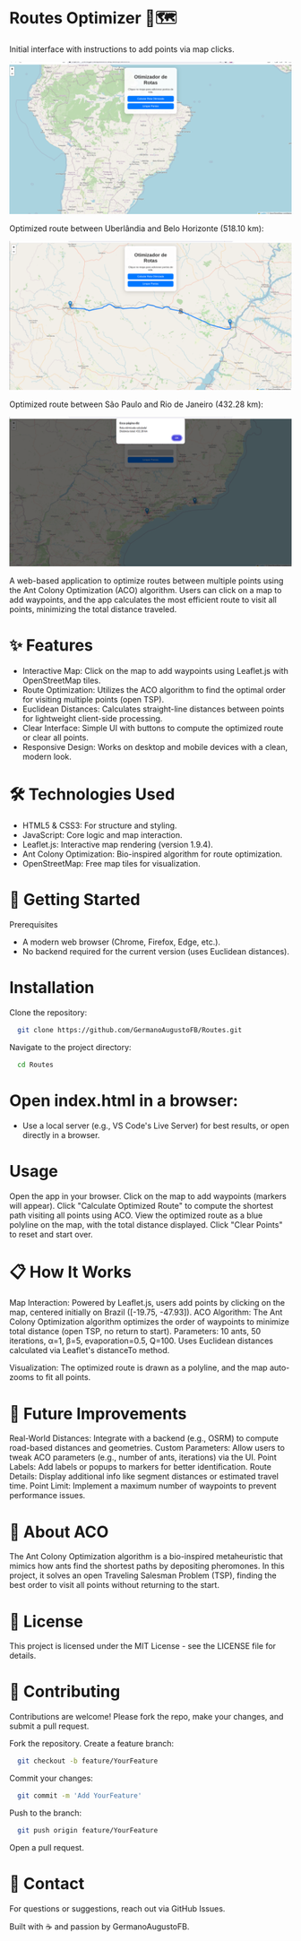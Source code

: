 # Routes Optimizer 🚗🗺️

Initial interface with instructions to add points via map clicks.

![Initial interface ](https://github.com/GermanoAugustoFB/Routes/blob/main/assets/demo2.png)

Optimized route between Uberlândia and Belo Horizonte (518.10 km):

![Optimized Route Demo](https://github.com/GermanoAugustoFB/Routes/blob/main/assets/demo1.png)

Optimized route between São Paulo and Rio de Janeiro (432.28 km):

![Optimized Route Demo](https://github.com/GermanoAugustoFB/Routes/blob/main/assets/demo3.png)

A web-based application to optimize routes between multiple points using the Ant Colony Optimization (ACO) algorithm. Users can click on a map to add waypoints, and the app calculates the most efficient route to visit all points, minimizing the total distance traveled.

# ✨ Features

  -  Interactive Map: Click on the map to add waypoints using Leaflet.js with OpenStreetMap tiles.
  -  Route Optimization: Utilizes the ACO algorithm to find the optimal order for visiting multiple points (open TSP).
  -  Euclidean Distances: Calculates straight-line distances between points for lightweight client-side processing.
  -  Clear Interface: Simple UI with buttons to compute the optimized route or clear all points.
  -  Responsive Design: Works on desktop and mobile devices with a clean, modern look.

# 🛠️ Technologies Used

  - HTML5 & CSS3: For structure and styling.
  - JavaScript: Core logic and map interaction.
  - Leaflet.js: Interactive map rendering (version 1.9.4).
  - Ant Colony Optimization: Bio-inspired algorithm for route optimization.
  - OpenStreetMap: Free map tiles for visualization.

# 🚀 Getting Started
Prerequisites

  -  A modern web browser (Chrome, Firefox, Edge, etc.).
  -  No backend required for the current version (uses Euclidean distances).

# Installation

Clone the repository:
```bash
  git clone https://github.com/GermanoAugustoFB/Routes.git
```

Navigate to the project directory:
```bash
  cd Routes
```


# Open index.html in a browser:
  - Use a local server (e.g., VS Code's Live Server) for best results, or open directly in a browser.



# Usage

Open the app in your browser.
Click on the map to add waypoints (markers will appear).
Click "Calculate Optimized Route" to compute the shortest path visiting all points using ACO.
View the optimized route as a blue polyline on the map, with the total distance displayed.
Click "Clear Points" to reset and start over.

# 📋 How It Works

Map Interaction: Powered by Leaflet.js, users add points by clicking on the map, centered initially on Brazil ([-19.75, -47.93]).
ACO Algorithm: The Ant Colony Optimization algorithm optimizes the order of waypoints to minimize total distance (open TSP, no return to start).
Parameters: 10 ants, 50 iterations, α=1, β=5, evaporation=0.5, Q=100.
Uses Euclidean distances calculated via Leaflet's distanceTo method.


Visualization: The optimized route is drawn as a polyline, and the map auto-zooms to fit all points.

# 🔧 Future Improvements

Real-World Distances: Integrate with a backend (e.g., OSRM) to compute road-based distances and geometries.
Custom Parameters: Allow users to tweak ACO parameters (e.g., number of ants, iterations) via the UI.
Point Labels: Add labels or popups to markers for better identification.
Route Details: Display additional info like segment distances or estimated travel time.
Point Limit: Implement a maximum number of waypoints to prevent performance issues.

# 🐜 About ACO
The Ant Colony Optimization algorithm is a bio-inspired metaheuristic that mimics how ants find the shortest paths by depositing pheromones. In this project, it solves an open Traveling Salesman Problem (TSP), finding the best order to visit all points without returning to the start.
# 📜 License
This project is licensed under the MIT License - see the LICENSE file for details.
# 🙌 Contributing
Contributions are welcome! Please fork the repo, make your changes, and submit a pull request.

Fork the repository.
Create a feature branch:
```bash
  git checkout -b feature/YourFeature
 ```

Commit your changes:
```bash
  git commit -m 'Add YourFeature'
```
Push to the branch:
```bash 
  git push origin feature/YourFeature
```

Open a pull request.

# 📧 Contact
For questions or suggestions, reach out via GitHub Issues.

Built with ☕ and passion by GermanoAugustoFB.
